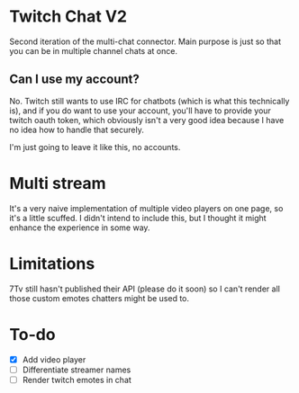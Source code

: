 # Twitch Chat V2

Second iteration of the multi-chat connector. Main purpose is just so that you can be in multiple channel chats at once.

## Can I use my account?

No. Twitch still wants to use IRC for chatbots (which is what this technically is), and if you do want to use your account, you'll have to provide your twitch oauth token, which obviously isn't a very good idea because I have no idea how to handle that securely.

I'm just going to leave it like this, no accounts.

# Multi stream

It's a very naive implementation of multiple video players on one page, so it's a little scuffed. I didn't intend to include this, but I thought it might enhance the experience in some way.

# Limitations

7Tv still hasn't published their API (please do it soon) so I can't render all those custom emotes chatters might be used to.

# To-do

- [x] Add video player
- [ ] Differentiate streamer names
- [ ] Render twitch emotes in chat
